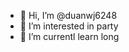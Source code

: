 - 👋 Hi, I’m @duanwj6248
- 👀 I’m interested in party
- 🌱 I’m currentl learn long


<!---
duanwj6248/duanwj6248 is a ✨ special ✨ repository because its `README.md` (this file) appears on your GitHub profile.
You can click the Preview link to take a look at your changes.
--->

